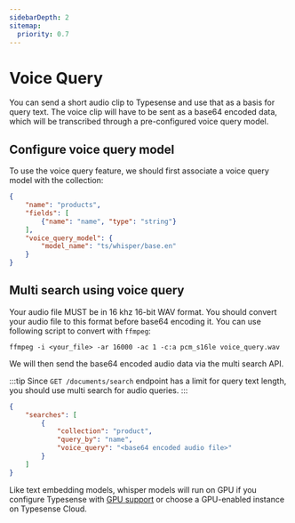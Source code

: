 ```yaml
---
sidebarDepth: 2
sitemap:
  priority: 0.7
---
```


# Voice Query

You can send a short audio clip to Typesense and use that as a basis for query text. The voice clip will have to be sent as a base64 encoded 
data, which will be transcribed through a pre-configured voice query model.

## Configure voice query model

To use the voice query feature, we should first associate a voice query model with the collection:

```json
{
    "name": "products",
    "fields": [
        {"name": "name", "type": "string"}
    ],
    "voice_query_model": {
        "model_name": "ts/whisper/base.en"
    }
}
```

## Multi search using voice query

Your audio file MUST be in 16 khz 16-bit WAV format. You should convert your audio file to this format before base64 encoding it. 
You can use following script to convert with `ffmpeg`:

```shell
ffmpeg -i <your_file> -ar 16000 -ac 1 -c:a pcm_s16le voice_query.wav
```

We will then send the base64 encoded audio data via the multi search API. 

:::tip
Since `GET /documents/search` endpoint has a limit for query text length, you should use multi search for audio queries.
:::

```json
{
    "searches": [
        {
            "collection": "product",
            "query_by": "name",
            "voice_query": "<base64 encoded audio file>"
        }
    ]
}
```

Like text embedding models, whisper models will run on GPU if you configure Typesense with [GPU support](../../guide/install-typesense.md#using-a-gpu-optional) 
or choose a GPU-enabled instance on Typesense Cloud.
